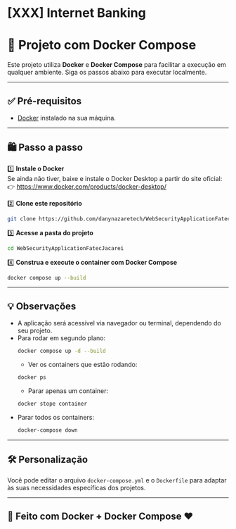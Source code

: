 # [XXX] Internet Banking

# 🚀 Projeto com Docker Compose

Este projeto utiliza **Docker** e **Docker Compose** para facilitar a execução em qualquer ambiente. Siga os passos abaixo para executar localmente.

---

## ✅ Pré-requisitos

- [Docker](https://www.docker.com/products/docker-desktop/) instalado na sua máquina.

---

## 🛍️ Passo a passo

1️⃣ **Instale o Docker**  
Se ainda não tiver, baixe e instale o Docker Desktop a partir do site oficial:  
👉 https://www.docker.com/products/docker-desktop/

2️⃣ **Clone este repositório**  
```bash
git clone https://github.com/danynazaretech/WebSecurityApplicationFatecJacarei.git
```

3️⃣ **Acesse a pasta do projeto**  
```bash
cd WebSecurityApplicationFatecJacarei
```

4️⃣ **Construa e execute o container com Docker Compose**  
```bash
docker compose up --build
```

---

## 💡 Observações

- A aplicação será acessível via navegador ou terminal, dependendo do seu projeto.
- Para rodar em segundo plano:
  ```bash
  docker compose up -d --build
  ```
  - Ver os containers que estão rodando:
  ```bash
  docker ps
  ```
  - Parar apenas um container:
  ```bash
  docker stope container
  ```
- Parar todos os containers:
  ```bash
  docker-compose down
  ```

---

## 🛠️ Personalização

Você pode editar o arquivo `docker-compose.yml` e o `Dockerfile` para adaptar às suas necessidades específicas dos projetos.

---

## 🐳 Feito com Docker + Docker Compose ❤️

